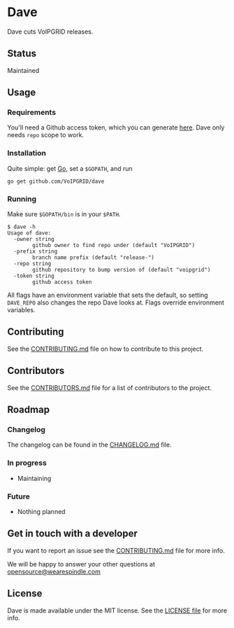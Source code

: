 # Dave

Dave cuts VoIPGRID releases.

## Status

Maintained

## Usage

### Requirements

You'll need a Github access token, which you can generate
[here](https://github.com/settings/tokens). Dave only needs `repo` scope to
work.

### Installation

Quite simple: get [Go](https://golang.org/dl), set a `$GOPATH`, and run

    go get github.com/VoIPGRID/dave

### Running

Make sure `$GOPATH/bin` is in your `$PATH`.

    $ dave -h
    Usage of dave:
      -owner string
        	github owner to find repo under (default "VoIPGRID")
      -prefix string
        	branch name prefix (default "release-")
      -repo string
        	github repository to bump version of (default "voipgrid")
      -token string
        	github access token

All flags have an environment variable that sets the default, so setting
`DAVE_REPO` also changes the repo Dave looks at. Flags override environment
variables.

## Contributing

See the [CONTRIBUTING.md](CONTRIBUTING.md) file on how to contribute to this project.

## Contributors

See the [CONTRIBUTORS.md](CONTRIBUTORS.md) file for a list of contributors to the project.

## Roadmap

### Changelog

The changelog can be found in the [CHANGELOG.md](CHANGELOG.md) file.

### In progress

 * Maintaining

### Future

 * Nothing planned

## Get in touch with a developer

If you want to report an issue see the [CONTRIBUTING.md](CONTRIBUTING.md) file for more info.

We will be happy to answer your other questions at opensource@wearespindle.com

## License

Dave is made available under the MIT license. See the [LICENSE file](LICENSE) for more info.
